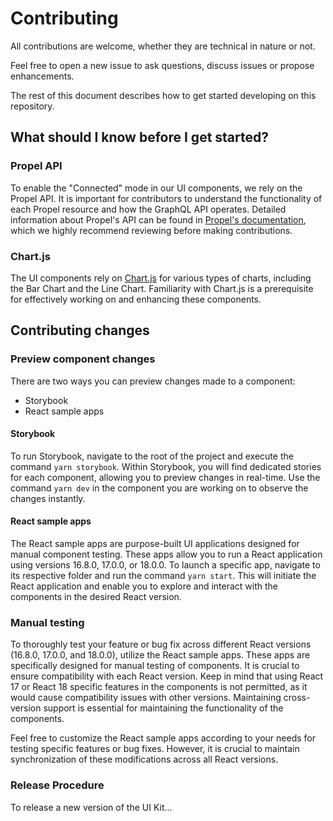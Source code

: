 # Contributing

All contributions are welcome, whether they are technical in nature or not.

Feel free to open a new issue to ask questions, discuss issues or propose enhancements.

The rest of this document describes how to get started developing on this repository.

## What should I know before I get started?

### Propel API

To enable the "Connected" mode in our UI components, we rely on the Propel API. It is important for contributors to understand the functionality of each Propel resource and how the GraphQL API operates. Detailed information about Propel's API can be found in [Propel's documentation](https://www.propeldata.com/docs), which we highly recommend reviewing before making contributions.

### Chart.js

The UI components rely on [Chart.js](https://www.chartjs.org/docs/latest/) for various types of charts, including the Bar Chart and the Line Chart. Familiarity with Chart.js is a prerequisite for effectively working on and enhancing these components.

## Contributing changes

### Preview component changes

There are two ways you can preview changes made to a component:

- Storybook
- React sample apps

#### Storybook

To run Storybook, navigate to the root of the project and execute the command `yarn storybook`. Within Storybook, you will find dedicated stories for each component, allowing you to preview changes in real-time. Use the command `yarn dev` in the component you are working on to observe the changes instantly.

#### React sample apps

The React sample apps are purpose-built UI applications designed for manual component testing. These apps allow you to run a React application using versions 16.8.0, 17.0.0, or 18.0.0. To launch a specific app, navigate to its respective folder and run the command `yarn start`. This will initiate the React application and enable you to explore and interact with the components in the desired React version.

### Manual testing

To thoroughly test your feature or bug fix across different React versions (16.8.0, 17.0.0, and 18.0.0), utilize the React sample apps. These apps are specifically designed for manual testing of components. It is crucial to ensure compatibility with each React version. Keep in mind that using React 17 or React 18 specific features in the components is not permitted, as it would cause compatibility issues with other versions. Maintaining cross-version support is essential for maintaining the functionality of the components.

Feel free to customize the React sample apps according to your needs for testing specific features or bug fixes. However, it is crucial to maintain synchronization of these modifications across all React versions.

### Release Procedure

To release a new version of the UI Kit…

